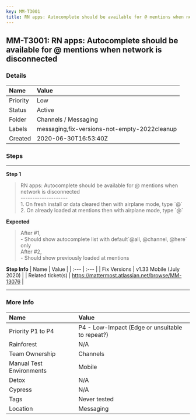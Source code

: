 ```yaml
---
key: MM-T3001
title: RN apps: Autocomplete should be available for @ mentions when network is disconnected
---
```


## MM-T3001: RN apps: Autocomplete should be available for @ mentions when network is disconnected

### Details

| Name     | Value                                        |
| :------- | :------------------------------------------- |
| Priority | Low                                          |
| Status   | Active                                       |
| Folder   | Channels / Messaging                         |
| Labels   | messaging,fix-versions-not-empty-2022cleanup |
| Created  | 2020-06-30T16:53:40Z                         |

### Steps

<hr/>

**Step 1**

> <article>RN apps: Autocomplete should be available for @ mentions when network is disconnected<br>--------------------<br>1. On fresh install or data cleared then with airplane mode, type `@`<br>2. On already loaded at mentions then with airplane mode, type `@`</article>

**Expected**

> <article>After #1,<br>- Should show autocomplete list with default`@all, @channel, @here` only<br>After #2,<br>- Should show previously loaded at mentions</article>

**Step Info**
| Name | Value |
| :--- | :--- |
| Fix Versions | v1.33 Mobile (July 2020) |
| Related ticket(s) | <a href="https://mattermost.atlassian.net/browse/MM-13076">https://mattermost.atlassian.net/browse/MM-13076</a> |

<hr/>

### More Info

| Name                     | Value                                           |
| :----------------------- | :---------------------------------------------- |
| Priority P1 to P4        | P4 - Low-Impact (Edge or unsuitable to repeat?) |
| Rainforest               | N/A                                             |
| Team Ownership           | Channels                                        |
| Manual Test Environments | Mobile                                          |
| Detox                    | N/A                                             |
| Cypress                  | N/A                                             |
| Tags                     | Never tested                                    |
| Location                 | Messaging                                       |
